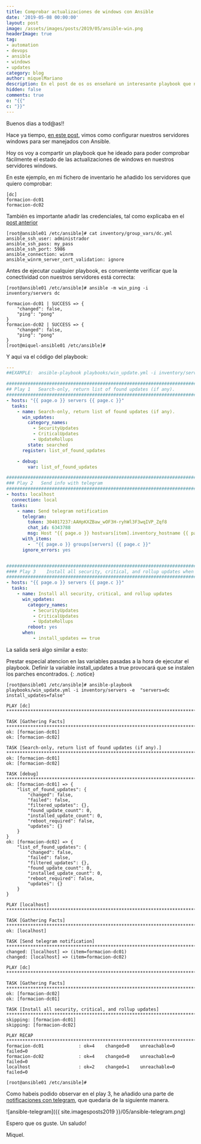 ```yaml
---
title: Comprobar actualizaciones de windows con Ansible
date: '2019-05-08 00:00:00'
layout: post
image: /assets/images/posts/2019/05/ansible-win.png
headerImage: true
tag:
- automation
- devops
- ansible
- windows
- updates
category: blog
author: miquelMariano
description: En el post de os os enseñaré un interesante playbook que nos ayudará a comprobar de manera fácil el estado de las actualizaciones de nuestros servidores windows...
hidden: false
comments: true
o: "{{"
c: "}}"
---
```


Buenos dias a tod@as!!

Hace ya tiempo, [en este post](https://miquelmariano.github.io/2017/05/ansible-windows-managed-nodes), vimos como configurar nuestros servidores windows para ser manejados con Ansible.

Hoy os voy a compartir un playbook que he ideado para poder comprobar fácilmente el estado de las actualizaciones de windows en nuestros servidores windows.

En este ejemplo, en mi fichero de inventario he añadido los servidores que quiero comprobar:

```
[dc]
formacion-dc01
formacion-dc02
```

También es importante añadir las credenciales, tal como explicaba en el [post anterior](https://miquelmariano.github.io/2017/05/ansible-windows-managed-nodes)

```
[root@ansible01 /etc/ansible]# cat inventory/group_vars/dc.yml
ansible_ssh_user: administrador
ansible_ssh_pass: my_pass
ansible_ssh_port: 5986
ansible_connection: winrm
ansible_winrm_server_cert_validation: ignore
```

Antes de ejecutar cualquier playbook, es conveniente verificar que la conectividad con nuestros servidores está correcta:

```
[root@ansible01 /etc/ansible]# ansible -m win_ping -i inventory/servers dc

formacion-dc01 | SUCCESS => {
    "changed": false,
    "ping": "pong"
}
formacion-dc02 | SUCCESS => {
    "changed": false,
    "ping": "pong"
}
[root@miquel-ansible01 /etc/ansible]#
```

Y aqui va el código del playbook:

```yaml
---
##EXAMPLE:  ansible-playbook playbooks/win_update.yml -i inventory/servers -e "servers=dc install_updates=false"

##############################################################################
## Play 1   Search-only, return list of found updates (if any).
##############################################################################
- hosts: "{{ page.o }} servers {{ page.c }}"
  tasks:
    - name: Search-only, return list of found updates (if any).
      win_updates:
        category_names:
          - SecurityUpdates
          - CriticalUpdates
          - UpdateRollups
        state: searched
      register: list_of_found_updates

    - debug:
        var: list_of_found_updates

##############################################################################
### Play 2   Send info with telegram
##############################################################################
- hosts: localhost
  connection: local
  tasks:
    - name: Send telegram notification
      telegram:
        token: 304017237:AAHpKXZBaw_wOF3H-ryhWl3F3wqIVP_Zqf8
        chat_id: 6343788
        msg: Host "{{ page.o }} hostvars[item].inventory_hostname {{ page.c }}" >> "{{ page.o }} hostvars[item].list_of_found_updates.found_update_count {{ page.c }}" updates found.
      with_items:
        -  "{{ page.o }} groups[servers] {{ page.c }}"
      ignore_errors: yes


##############################################################################
#### Play 3    Install all security, critical, and rollup updates when install_updates is true
###############################################################################
- hosts: "{{ page.o }} servers {{ page.c }}"
  tasks:
    - name: Install all security, critical, and rollup updates
      win_updates:
        category_names:
          - SecurityUpdates
          - CriticalUpdates
          - UpdateRollups
        reboot: yes
      when:
          - install_updates == true
```

La salida será algo similar a esto:

Prestar especial atencion en las variables pasadas a la hora de ejecutar el playbook. Definir la variable install_updates a true provocará que se instalen los parches encontrados.
{: .notice}

```
[root@ansible01 /etc/ansible]# ansible-playbook playbooks/win_update.yml -i inventory/servers -e  "servers=dc install_updates=false"

PLAY [dc] ***************************************************************************************************************************************************************************

TASK [Gathering Facts] **************************************************************************************************************************************************************
ok: [formacion-dc01]
ok: [formacion-dc02]

TASK [Search-only, return list of found updates (if any).] **************************************************************************************************************************
ok: [formacion-dc01]
ok: [formacion-dc02]

TASK [debug] ************************************************************************************************************************************************************************
ok: [formacion-dc01] => {
    "list_of_found_updates": {
        "changed": false,
        "failed": false,
        "filtered_updates": {},
        "found_update_count": 0,
        "installed_update_count": 0,
        "reboot_required": false,
        "updates": {}
    }
}
ok: [formacion-dc02] => {
    "list_of_found_updates": {
        "changed": false,
        "failed": false,
        "filtered_updates": {},
        "found_update_count": 0,
        "installed_update_count": 0,
        "reboot_required": false,
        "updates": {}
    }
}

PLAY [localhost] ********************************************************************************************************************************************************************

TASK [Gathering Facts] **************************************************************************************************************************************************************
ok: [localhost]

TASK [Send telegram notification] ***************************************************************************************************************************************************
changed: [localhost] => (item=formacion-dc01)
changed: [localhost] => (item=formacion-dc02)

PLAY [dc] ***************************************************************************************************************************************************************************

TASK [Gathering Facts] **************************************************************************************************************************************************************
ok: [formacion-dc02]
ok: [formacion-dc01]

TASK [Install all security, critical, and rollup updates] ***************************************************************************************************************************
skipping: [formacion-dc01]
skipping: [formacion-dc02]

PLAY RECAP **************************************************************************************************************************************************************************
formacion-dc01             : ok=4    changed=0    unreachable=0    failed=0
formacion-dc02             : ok=4    changed=0    unreachable=0    failed=0
localhost                  : ok=2    changed=1    unreachable=0    failed=0

[root@ansible01 /etc/ansible]#
```

Como habeis podido observar en el play 3, he añadido una parte de [notificaciones con telegram](https://miquelmariano.github.io/2017/08/ansible-telegram), que quedaria de la siguiente manera.

![ansible-telegram]({{ site.imagesposts2019 }}/05/ansible-telegram.png)


Espero que os guste.
Un saludo!

Miquel.


